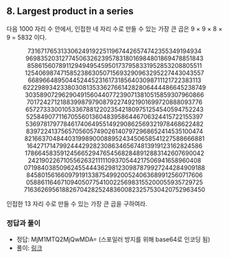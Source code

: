## 8. Largest product in a series

다음 1000 자리 수 안에서, 인접한 네 자리 수로 만들 수 있는 가장 큰 곱은 9 &times; 9 &times; 8 &times; 9 = 5832 이다.

<p align="center">
  73167176531330624919225119674426574742355349194934<br>
  96983520312774506326239578318016984801869478851843<br>
  85861560789112949495459501737958331952853208805511<br>
  12540698747158523863050715693290963295227443043557<br>
  66896648950445244523161731856403098711121722383113<br>
  62229893423380308135336276614282806444486645238749<br>
  30358907296290491560440772390713810515859307960866<br>
  70172427121883998797908792274921901699720888093776<br>
  65727333001053367881220235421809751254540594752243<br>
  52584907711670556013604839586446706324415722155397<br>
  53697817977846174064955149290862569321978468622482<br>
  83972241375657056057490261407972968652414535100474<br>
  82166370484403199890008895243450658541227588666881<br>
  16427171479924442928230863465674813919123162824586<br>
  17866458359124566529476545682848912883142607690042<br>
  24219022671055626321111109370544217506941658960408<br>
  07198403850962455444362981230987879927244284909188<br>
  84580156166097919133875499200524063689912560717606<br>
  05886116467109405077541002256983155200055935729725<br>
  71636269561882670428252483600823257530420752963450
</p>

인접한 13 자리 수로 만들 수 있는 가장 큰 곱을 구하여라.

### 정답과 풀이

* 정답: MjM1MTQ2MjQwMDA= (스포일러 방지를 위해 base64로 인코딩 됨)
* 풀이: [링크](./explanation.md)
